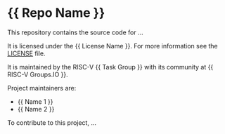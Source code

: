 # {{ Repo Name }}

This repository contains the source code for ...

It is licensed under the {{ License Name }}.  For more information see the [LICENSE](https://github.com/riscv-software-src/template-riscv-code/blob/main/LICENSE) file.

It is maintained by the RISC-V {{ Task Group }} with its community at {{ RISC-V Groups.IO }}. 

Project maintainers are:

  * {{ Name 1 }}
  * {{ Name 2 }}
  
To contribute to this project, ...
